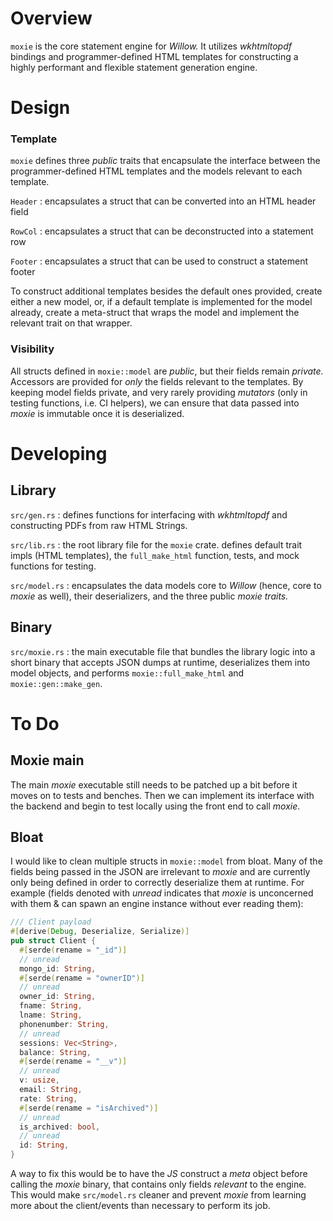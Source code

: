 # Overview

`moxie` is the core statement engine for *Willow.* It utilizes *wkhtmltopdf* bindings and programmer-defined HTML templates for constructing a highly performant and flexible statement generation engine. 

# Design

### Template

`moxie` defines three *public* traits that encapsulate the interface between the programmer-defined HTML templates and the models relevant to each template. 

`Header` : encapsulates a struct that can be converted into an HTML header field

`RowCol` : encapsulates a struct that can be deconstructed into a statement row

`Footer` : encapsulates a struct that can be used to construct a statement footer

To construct additional templates besides the default ones provided, create either a new model, or, if a default template is implemented for the model already, create a meta-struct that wraps the model and implement the relevant trait on that wrapper. 

### Visibility

All structs defined in `moxie::model` are *public*, but their fields remain *private.* Accessors are provided for *only* the fields relevant to the templates. By keeping model fields private, and very rarely providing *mutators* (only in testing functions, i.e. CI helpers), we can ensure that data passed into *moxie* is immutable once it is deserialized. 

# Developing

## Library

`src/gen.rs` : defines functions for interfacing with *wkhtmltopdf* and constructing PDFs from raw HTML Strings.

`src/lib.rs` : the root library file for the `moxie` crate. defines default trait impls (HTML templates), the `full_make_html` function, tests, and mock functions for testing. 

`src/model.rs` : encapsulates the data models core to *Willow* (hence, core to *moxie* as well), their deserializers, and the three public *moxie traits.* 

## Binary

`src/moxie.rs` : the main executable file that bundles the library logic into a short binary that accepts JSON dumps at runtime, deserializes them into model objects, and performs `moxie::full_make_html` and `moxie::gen::make_gen`. 

# To Do

## Moxie main

The main *moxie* executable still needs to be patched up a bit before it moves on to tests and benches. Then we can implement its interface with the backend and begin to test locally using the front end to call *moxie*. 

## Bloat

I would like to clean multiple structs in `moxie::model` from bloat. Many of the fields being passed in the JSON are irrelevant to *moxie* and are currently only being defined in order to correctly deserialize them at runtime. For example (fields denoted with *unread* indicates that *moxie* is unconcerned with them & can spawn an engine instance without ever reading them):

```rust
/// Client payload
#[derive(Debug, Deserialize, Serialize)]
pub struct Client {
  #[serde(rename = "_id")]
  // unread
  mongo_id: String,
  #[serde(rename = "ownerID")]
  // unread
  owner_id: String,
  fname: String,
  lname: String,
  phonenumber: String,
  // unread
  sessions: Vec<String>,
  balance: String,
  #[serde(rename = "__v")]
  // unread
  v: usize,
  email: String,
  rate: String,
  #[serde(rename = "isArchived")]
  // unread
  is_archived: bool,
  // unread
  id: String,
}
```

A way to fix this would be to have the *JS* construct a *meta* object before calling the *moxie* binary, that contains only fields *relevant* to the engine. This would make `src/model.rs` cleaner and prevent *moxie* from learning more about the client/events than necessary to perform its job.
